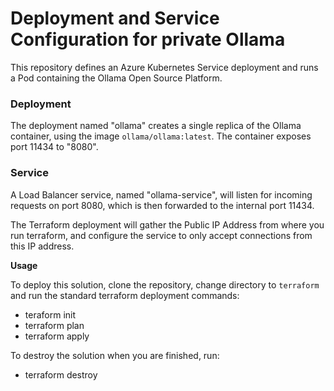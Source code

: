 **Deployment and Service Configuration for private Ollama**
=============================================

This repository defines an Azure Kubernetes Service deployment and runs a Pod containing the Ollama Open Source Platform.

### Deployment

The deployment named "ollama" creates a single replica of the Ollama container, using the image `ollama/ollama:latest`. The container exposes port 11434 to "8080".

### Service

A Load Balancer service, named "ollama-service", will listen for incoming requests on port 
8080, which is then forwarded to the internal port 11434.

The Terraform deployment will gather the Public IP Address from where you run terraform, and configure the service to only accept connections from this IP address.

**Usage**

To deploy this solution, clone the repository, change directory to `terraform` and run the standard terraform deployment commands:
- teraform init
- terraform plan
- terraform apply

To destroy the solution when you are finished, run:
- terraform destroy

##

